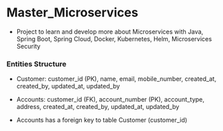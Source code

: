 # Master_Microservices
- Project to learn and develop more about Microservices with Java, Spring Boot, Spring Cloud, 
Docker, Kubernetes, Helm, Microservices Security

### Entities Structure
- Customer: customer_id (PK), name, email, mobile_number, created_at, created_by, updated_at, updated_by
- Accounts: customer_id (FK), account_number (PK), account_type, address, created_at, created_by, updated_at, updated_by

- Accounts has a foreign key to table Customer (customer_id)
